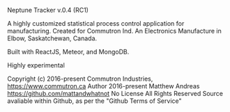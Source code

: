 Neptune Tracker v.0.4 (RC1)

A highly customized statistical process control application for manufacturing.
Created for Commutron Ind. An Electronics Manufacture in Elbow, Saskatchewan, Canada.

Built with ReactJS, Meteor, and MongoDB.

Highly experimental


Copyright (c) 2016-present Commutron Industries, https://www.commutron.ca
Author 2016-present Matthew Andreas https://github.com/mattandwhatnot
No License
All Rights Reserved
Source avaliable within Github, as per the "Github Terms of Service"